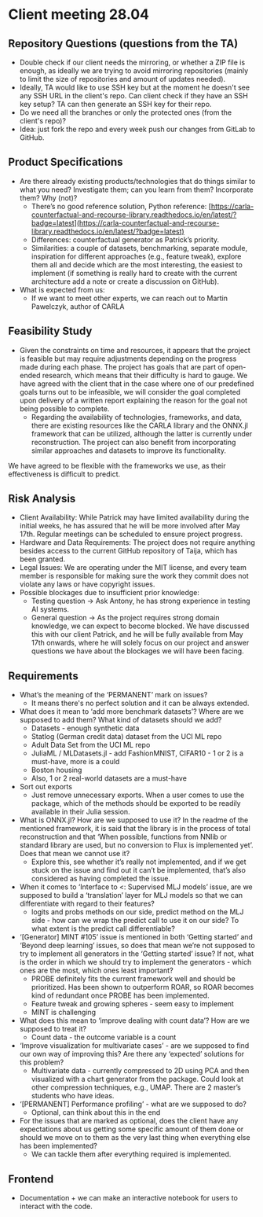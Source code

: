 # Client meeting 28.04

## Repository Questions (questions from the TA)

- Double check if our client needs the mirroring, or whether a ZIP file is enough, as ideally we are trying to avoid mirroring repositories (mainly to limit the size of repositories and amount of updates needed).
- Ideally, TA would like to use SSH key but at the moment he doesn't see any SSH URL in the client's repo. Can client check if they have an SSH key setup? TA can then generate an SSH key for their repo.
- Do we need all the branches or only the protected ones (from the client's repo)?
- Idea: just fork the repo and every week push our changes from GitLab to GitHub.

## Product Specifications

- Are there already existing products/technologies that do things similar to what you need? Investigate them; can you learn from them? Incorporate them? Why (not)?
  - There’s no good reference solution, Python reference: [https://carla-counterfactual-and-recourse-library.readthedocs.io/en/latest/?badge=latest](https://carla-counterfactual-and-recourse-library.readthedocs.io/en/latest/?badge=latest)
  - Differences: counterfactual generator as Patrick’s priority.
  - Similarities: a couple of datasets, benchmarking, separate module, inspiration for different approaches (e.g., feature tweak), explore them all and decide which are the most interesting, the easiest to implement (if something is really hard to create with the current architecture add a note or create a discussion on GitHub).
- What is expected from us:
  - If we want to meet other experts, we can reach out to Martin Pawelczyk, author of CARLA

## Feasibility Study

- Given the constraints on time and resources, it appears that the project is feasible but may require adjustments depending on the progress made during each phase. The project has goals that are part of open-ended research, which means that their difficulty is hard to gauge. We have agreed with the client that in the case where one of our predefined goals turns out to be infeasible, we will consider the goal completed upon delivery of a written report explaining the reason for the goal not being possible to complete.
  - Regarding the availability of technologies, frameworks, and data, there are existing resources like the CARLA library and the ONNX.jl framework that can be utilized, although the latter is currently under reconstruction. The project can also benefit from incorporating similar approaches and datasets to improve its functionality.

We have agreed to be flexible with the frameworks we use, as their effectiveness is difficult to predict.

## Risk Analysis

- Client Availability: While Patrick may have limited availability during the initial weeks, he has assured that he will be more involved after May 17th. Regular meetings can be scheduled to ensure project progress.
- Hardware and Data Requirements: The project does not require anything besides access to the current GitHub repository of Taija, which has been granted.
- Legal Issues: We are operating under the MIT license, and every team member is responsible for making sure the work they commit does not violate any laws or have copyright issues.
- Possible blockages due to insufficient prior knowledge:
  - Testing question -> Ask Antony, he has strong experience in testing AI systems.
  - General question -> As the project requires strong domain knowledge, we can expect to become blocked. We have discussed this with our client Patrick, and he will be fully available from May 17th onwards, where he will solely focus on our project and answer questions we have about the blockages we will have been facing.

## Requirements

- What’s the meaning of the ‘PERMANENT’ mark on issues?
  - It means there's no perfect solution and it can be always extended.
- What does it mean to ‘add more benchmark datasets’? Where are we supposed to add them? What kind of datasets should we add?
  - Datasets - enough synthetic data
  - Statlog (German credit data) dataset from the UCI ML repo
  - Adult Data Set from the UCI ML repo
  - JuliaML / MLDatasets.jl - add FashionMNIST, CIFAR10 - 1 or 2 is a must-have, more is a could
  - Boston housing
  - Also, 1 or 2 real-world datasets are a must-have
- Sort out exports
  - Just remove unnecessary exports. When a user comes to use the package, which of the methods should be exported to be readily available in their Julia session. 
- What is ONNX.jl? How are we supposed to use it? In the readme of the mentioned framework, it is said that the library is in the process of total reconstruction and that ‘When possible, functions from NNlib or standard library are used, but no conversion to Flux is implemented yet’. Does that mean we cannot use it?
  - Explore this, see whether it’s really not implemented, and if we get stuck on the issue and find out it can’t be implemented, that’s also considered as having completed the issue.
- When it comes to ‘Interface to <: Supervised MLJ models’ issue, are we supposed to build a ‘translation’ layer for MLJ models so that we can differentiate with regard to their features?
  - logits and probs methods on our side, predict method on the MLJ side - how can we wrap the predict call to use it on our side? To what extent is the predict call differentiable?
- ‘[Generator] MINT #105’ issue is mentioned in both ‘Getting started’ and ‘Beyond deep learning’ issues, so does that mean we’re not supposed to try to implement all generators in the ‘Getting started’ issue? If not, what is the order in which we should try to implement the generators - which ones are the most, which ones least important?
  - PROBE definitely fits the current framework well and should be prioritized. Has been shown to outperform ROAR, so ROAR becomes kind of redundant once PROBE has been implemented.
  - Feature tweak and growing spheres - seem easy to implement
  - MINT is challenging
- What does this mean to ‘improve dealing with count data’? How are we supposed to treat it?
  - Count data - the outcome variable is a count
- ‘Improve visualization for multivariate cases’ - are we supposed to find our own way of improving this? Are there any ‘expected’ solutions for this problem?
  - Multivariate data - currently compressed to 2D using PCA and then visualized with a chart generator from the package. Could look at other compression techniques, e.g., UMAP. There are 2 master’s students who have ideas.
- ‘[PERMANENT] Performance profiling’ - what are we supposed to do?
  - Optional, can think about this in the end
- For the issues that are marked as optional, does the client have any expectations about us getting some specific amount of them done or should we move on to them as the very last thing when everything else has been implemented?
  - We can tackle them after everything required is implemented.

## Frontend

- Documentation + we can make an interactive notebook for users to interact with the code.